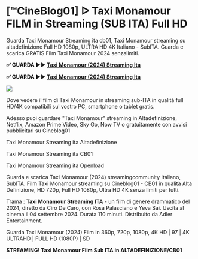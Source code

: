 # [™CineBlog01] ᐅ Taxi Monamour FILM in Streaming (SUB ITA) Full HD
Guarda Taxi Monamour Streaming ita cb01, Taxi Monamour streaming su altadefinizione Full HD 1080p, ULTRA HD 4K Italiano - SubITA. Guarda e scarica GRATIS Film Taxi Monamour 2024 senzalimiti.

**✅ GUARDA ►► [Taxi Monamour (2024) Streaming Ita](https://moviecorn-tv.com/it/movie/1289608/taxi-monamour.html)**

**✅ GUARDA ►► [Taxi Monamour (2024) Streaming Ita](https://moviecorn-tv.com/it/movie/1289608/taxi-monamour.html)**

<img src="https://image.tmdb.org/t/p/w300/cYiJADRqNxYJlJnkuIedhwS5WIT.jpg">

Dove vedere il film di Taxi Monamour in streaming sub-ITA in qualità full HD/4K compatibili sul vostro PC, smartphone o tablet gratis.

Adesso puoi guardare "Taxi Monamour" streaming in Altadefinizione, Netflix, Amazon Prime Video, Sky Go, Now TV o gratuitamente con avvisi pubblicitari su Cineblog01

Taxi Monamour Streaming ita Altadefinizione

Taxi Monamour Streaming ita CB01

Taxi Monamour Streaming ita Openload

Guarda e scarica Taxi Monamour (2024) streamingcommunity Italiano, SubITA. Film Taxi Monamour streaming su Cineblog01 - CB01 in qualità Alta Definizione, HD 720p, Full HD 1080p, Ultra HD 4K senza limiti per tutti.

Trama : **Taxi Monamour Streaming ITA** - un film di genere drammatico del 2024, diretto da Ciro De Caro, con Rosa Palasciano e Yeva Sai. Uscita al cinema il 04 settembre 2024. Durata 110 minuti. Distribuito da Adler Entertainment.

Guarda Taxi Monamour (2024) Film in 360p, 720p, 1080p, 4K HD | 97 | 4K ULTRAHD | FULL HD (1080P) | SD

**STREAMING! Taxi Monamour Film Sub ITA in ALTADEFINIZIONE/CB01**
